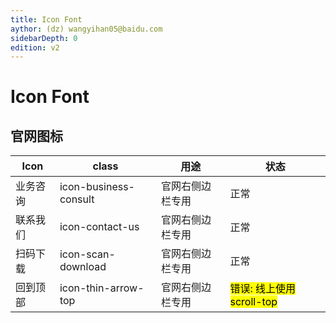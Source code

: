 ```yaml
---
title: Icon Font
aythor: (dz) wangyihan05@baidu.com
sidebarDepth: 0
edition: v2
---
```


# Icon Font


## 官网图标


| Icon | class |    用途 | 状态 |
| ----|--------|  ---  | ---  | 
| <i class="iconfont icon-business-consult"></i> 业务咨询 |icon-business-consult| 官网右侧边栏专用  | 正常 |
| <i class="iconfont icon-contact-us"></i> 联系我们 |icon-contact-us| 官网右侧边栏专用  | 正常 |
| <i class="iconfont icon-scan-download"></i> 扫码下载|icon-scan-download| 官网右侧边栏专用  | 正常  |
| <i class="iconfont icon-thin-arrow-top"></i> 回到顶部|icon-thin-arrow-top| 官网右侧边栏专用  | <mark> 错误: 线上使用 scroll-top <i class="iconfont icon-scroll-top"></i> </mark> |

